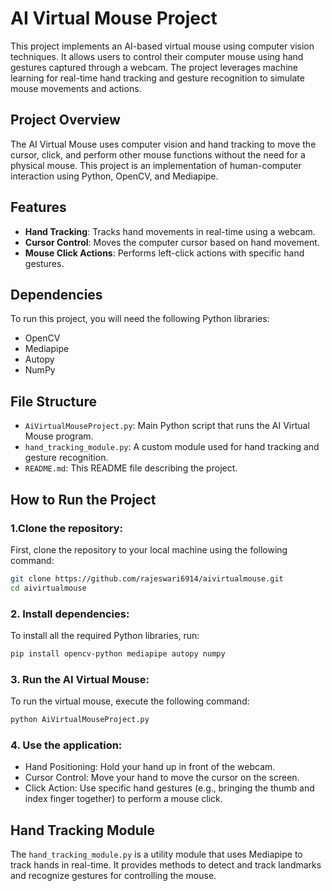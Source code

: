 # AI Virtual Mouse Project

This project implements an AI-based virtual mouse using computer vision techniques. It allows users to control their computer mouse using hand gestures captured through a webcam. The project leverages machine learning for real-time hand tracking and gesture recognition to simulate mouse movements and actions.

## Project Overview

The AI Virtual Mouse uses computer vision and hand tracking to move the cursor, click, and perform other mouse functions without the need for a physical mouse. This project is an implementation of human-computer interaction using Python, OpenCV, and Mediapipe.

## Features

- **Hand Tracking**: Tracks hand movements in real-time using a webcam.
- **Cursor Control**: Moves the computer cursor based on hand movement.
- **Mouse Click Actions**: Performs left-click actions with specific hand gestures.

## Dependencies

To run this project, you will need the following Python libraries:

- OpenCV
- Mediapipe
- Autopy
- NumPy

## File Structure
- `AiVirtualMouseProject.py`: Main Python script that runs the AI Virtual Mouse program.
- `hand_tracking_module.py`: A custom module used for hand tracking and gesture recognition.
- `README.md`: This README file describing the project.
## How to Run the Project
### 1.Clone the repository:
First, clone the repository to your local machine using the following command:
```sh
git clone https://github.com/rajeswari6914/aivirtualmouse.git
cd aivirtualmouse
```
### 2. Install dependencies:
To install all the required Python libraries, run:
```sh
pip install opencv-python mediapipe autopy numpy
```
### 3. Run the AI Virtual Mouse:
To run the virtual mouse, execute the following command:
```sh
python AiVirtualMouseProject.py
```
### 4. Use the application:
- Hand Positioning: Hold your hand up in front of the webcam.
- Cursor Control: Move your hand to move the cursor on the screen.
- Click Action: Use specific hand gestures (e.g., bringing the thumb and index finger together) to perform a mouse click.
## Hand Tracking Module
The `hand_tracking_module.py` is a utility module that uses Mediapipe to track hands in real-time. It provides methods to detect and track landmarks and recognize gestures for controlling the mouse.
